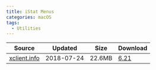 ```yaml
---
title: iStat Menus
categories: macOS
tags:
  - Utilities
---
```



| Source                                  | Updated   | Size | Download                                               |
| ----------------------------------------- | ---------- | -------- | ------------------------------------------------------------ |
| <div class="unknown">[xclient.info](http://xclient.info/s/istat-menus-for-mac.html)</div> | 2018-07-24 | 22.6MB   | [6.21](https://img.vim-cn.com/39/ccff2532ab959f8cbb19141fd2f1aa0be83566.zip) |
